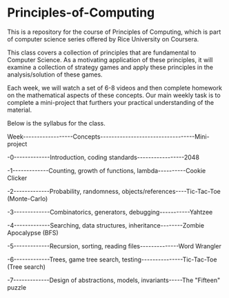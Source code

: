 Principles-of-Computing
=======================

This is a repository for the course of Principles of Computing, which is part of computer science series offered by 
Rice University on Coursera.


This class covers a collection of principles that are fundamental to Computer Science. As a motivating application of 
these principles, it will examine a collection of strategy games and apply these principles in the analysis/solution of 
these games.

Each week, we will watch a set of 6-8 videos and then complete homework on the mathematical aspects of these concepts. Our main weekly task is to complete a mini-project that furthers your practical understanding of the material.

Below is the syllabus for the class. 

Week------------------Concepts----------------------------------Mini-project

-0-------------Introduction, coding standards-----------------2048

-1-------------Counting, growth of functions, lambda----------Cookie Clicker

-2-------------Probability, randomness, objects/references----Tic-Tac-Toe (Monte-Carlo)

-3-------------Combinatorics, generators, debugging-----------Yahtzee

-4-------------Searching, data structures, inheritance--------Zombie Apocalypse (BFS)

-5-------------Recursion, sorting, reading files--------------Word Wrangler

-6-------------Trees, game tree search, testing---------------Tic-Tac-Toe (Tree search)

-7-------------Design of abstractions, models, invariants-----The "Fifteen" puzzle

